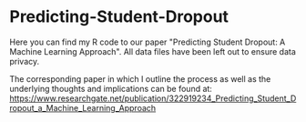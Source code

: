 # Predicting-Student-Dropout
Here you can find my R code to our paper "Predicting Student Dropout: A Machine Learning Approach". All data files have been left out to ensure data privacy.

The corresponding paper in which I outline the process as well as the underlying thoughts and implications can be found at: https://www.researchgate.net/publication/322919234_Predicting_Student_Dropout_a_Machine_Learning_Approach
